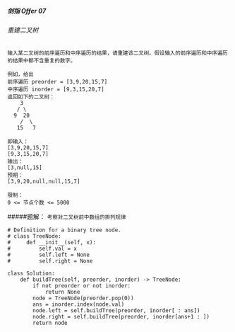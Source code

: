##### 剑指 Offer 07
###### 重建二叉树

`输入某二叉树的前序遍历和中序遍历的结果，请重建该二叉树。假设输入的前序遍历和中序遍历的结果中都不含重复的数字。`

```
例如，给出
前序遍历 preorder = [3,9,20,15,7]
中序遍历 inorder = [9,3,15,20,7]
返回如下的二叉树：
    3
   / \
  9  20
    /  \
   15   7
 
即输入：
[3,9,20,15,7]
[9,3,15,20,7]
输出：
[3,null,15]
预期：
[3,9,20,null,null,15,7]

限制：
0 <= 节点个数 <= 5000
```

#####题解：
`考察对二叉树前中数组的排列规律`
```python3
# Definition for a binary tree node.
# class TreeNode:
#     def __init__(self, x):
#         self.val = x
#         self.left = None
#         self.right = None

class Solution:
    def buildTree(self, preorder, inorder) -> TreeNode:
        if not preorder or not inorder:
            return None
        node = TreeNode(preorder.pop(0))
        ans = inorder.index(node.val)
        node.left = self.buildTree(preorder, inorder[ : ans])
        node.right = self.buildTree(preorder, inorder[ans+1 : ])
        return node
```